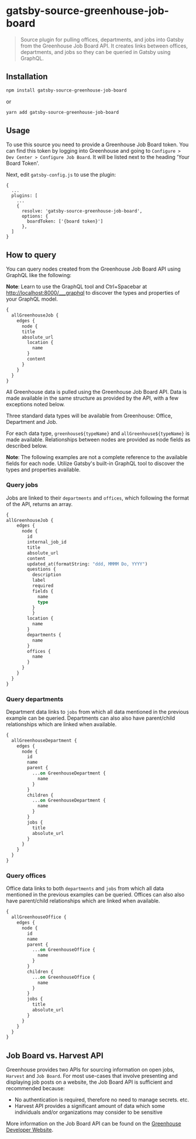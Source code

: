 # gatsby-source-greenhouse-job-board
> Source plugin for pulling offices, departments, and jobs into Gatsby from the Greenhouse Job Board API. It creates links between offices, departments, and jobs so they can be queried in Gatsby using GraphQL.

## Installation

```bash
npm install gatsby-source-greenhouse-job-board
```

or

```bash
yarn add gatsby-source-greenhouse-job-board
```

## Usage

To use this source you need to provide a Greenhouse Job Board token. You can find this token by logging into Greenhouse and going to `Configure > Dev Center > Configure Job Board`. It will be listed next to the heading 'Your Board Token'.

Next, edit `gatsby-config.js` to use the plugin:

```
{
  ...
  plugins: [
    ...
    {
      resolve: 'gatsby-source-greenhouse-job-board',
      options: {
        boardToken: ['{board token}']
      },
  ]
}
```

## How to query

You can query nodes created from the Greenhouse Job Board API using GraphQL like the following:

**Note**: Learn to use the GraphQL tool and Ctrl+Spacebar at
<http://localhost:8000/___graphql> to discover the types and properties of your
GraphQL model.

```graphql
{
  allGreenhouseJob {
    edges {
      node {
      title
      absolute_url
        location {
          name
        }
        content
      }
    }
  }
}
```

All Greenhouse data is pulled using the Greenhouse Job Board API. Data is made available in the same structure as
provided by the API, with a few exceptions noted below.

Three standard data types will be available from Greenhouse: Office, Department and Job.

For each data type, `greenhouse${typeName}` and
`allGreenhouse${typeName}` is made available. Relationships between nodes are provided as node fields as described below.

**Note**: The following examples are not a complete reference to the available
fields for each node. Utilize Gatsby's built-in GraphQL tool to discover the
types and properties available.

### Query jobs

Jobs are linked to their `departments` and `offices`, which following the format of the API, returns an array. 

```graphql
{
allGreenhouseJob {
    edges {
      node {
        id
        internal_job_id
        title
        absolute_url
        content
        updated_at(formatString: "ddd, MMMM Do, YYYY")
        questions {
          description
          label
          required
          fields {
            name
            type
          }
    	  }
        location {
          name
        }
        departments {
          name
        }
        offices {
          name
        }
      }
    }
  }
}
```

### Query departments

Department data links to `jobs` from which all data mentioned in the previous example can be queried. Departments can also also have parent/child relationships which are linked when available.

```graphql
{
  allGreenhouseDepartment {
    edges {
      node {
        id
        name
        parent {
          ...on GreenhouseDepartment {
            name
          }
        }
        children {
          ...on GreenhouseDepartment {
            name
          }
        }
        jobs {
          title
          absolute_url
        }
      }
    }
  }
}
```

### Query offices

Office data links to both `departments` and `jobs` from which all data mentioned in the previous examples can be queried. Offices can also also have parent/child relationships which are linked when available.

```graphql
{
  allGreenhouseOffice {
    edges {
      node {
        id
        name
        parent {
          ...on GreenhouseOffice {
            name
          }
        }
        children {
          ...on GreenhouseOffice {
            name
          }
        }
        jobs {
          title
          absolute_url
        }
      }
    }
  }
}
```

## Job Board vs. Harvest API

Greenhouse provides two APIs for sourcing information on open jobs, `Harvest` and `Job Board`. For most use-cases that involve presenting and displaying job posts on a website, the Job Board API is sufficient and recommended because:

-   No authentication is required, therefore no need to manage secrets. etc.
-   Harvest API provides a significant amount of data which some individuals and/or organizations may consider to be sensitive

More information on the Job Board API can be found on the [Greenhouse Developer Website](https://developers.greenhouse.io/job-board.html).
